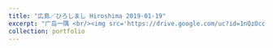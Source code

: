 ```yaml
---
title: "広島／ひろしまし Hiroshima 2019-01-19"
excerpt: "广岛一隅 <br/><img src='https://drive.google.com/uc?id=1nQzOcckgmwjdB_Dgm_Dw3OL1lkaoTj_1&export=download'>"
collection: portfolio
---
```

